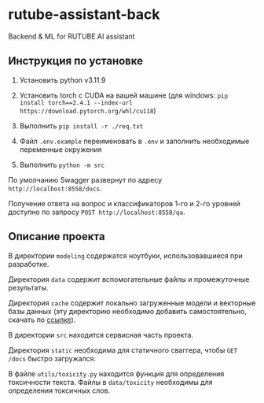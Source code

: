 # rutube-assistant-back

Backend &amp; ML for RUTUBE AI assistant

## Инструкция по установке

1. Установить python v3.11.9

2. Установить torch с CUDA на вашей машине (для windows: `pip install torch==2.4.1 --index-url https://download.pytorch.org/whl/cu118`)

3. Выполнить `pip install -r ./req.txt`

4. Файл `.env.example` переименовать в `.env` и заполнить необходимые переменные окружения

5. Выполнить `python -m src`

По умолчанию Swagger развернут по адресу `http://localhost:8558/docs`.

Получение ответа на вопрос и классификаторов 1-го и 2-го уровней доступно по запросу `POST http://localhost:8558/qa`.

## Описание проекта

В директории `modeling` содержатся ноутбуки, использовавшиеся при разработке.

Директория `data` содержит вспомогательные файлы и промежуточные результаты.

Директория `cache` содержит локально загруженные модели и векторные базы данных (эту директорию необходимо добавить самостоятельно, скачать по [ссылке](https://rutube.ru)).

В директории `src` находится сервисная часть проекта.

Директория `static` необходима для статичного сваггера, чтобы `GET /docs` быстро загружался.

В файле `utils/toxicity.py` находится функция для определения токсичности текста.
Файлы в `data/toxicity` необходимы для определения токсичных слов.
